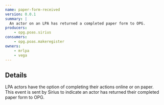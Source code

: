 ```yaml
---
name: paper-form-received
version: 0.0.1
summary: |
  An actor on an LPA has returned a completed paper form to OPG.
producers:
    - opg.poas.sirius
consumers:
    - opg.poas.makeregister
owners:
    - mrlpa
    - vega
---
```


## Details

LPA actors have the option of completing their actions online or on paper. This event is sent by Sirius to indicate an actor has returned their completed paper form to OPG.

<NodeGraph title="Consumer / Producer Diagram" />

<EventExamples />

<Schema />
